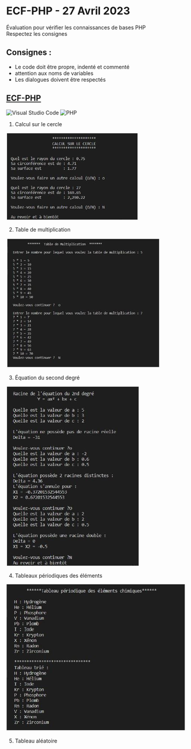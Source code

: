 # ECF-PHP - 27 Avril 2023
Évaluation pour vérifier les connaissances de bases PHP  
Respectez les consignes  
## Consignes :  
* Le code doit être propre, indenté et commenté
* attention aux noms de variables
* Les dialogues doivent être respectés  

## [ECF-PHP](./profile/Doc/ECF-PHP.pdf)&nbsp;&nbsp;  

![Visual Studio Code](https://img.shields.io/badge/Visual%20Studio%20Code-0078d7.svg?style=for-the-badge&logo=visual-studio-code&logoColor=white) ![PHP](https://img.shields.io/badge/php-%23777BB4.svg?style=for-the-badge&logo=php&logoColor=white)

1. Calcul sur le cercle  

![CalculCercle](./profile/Doc/1.jpg)&nbsp;&nbsp;  

2. Table de multiplication  

![multiplication](./profile/Doc/2.jpg)&nbsp;&nbsp;  

3. Équation du second degré  

![equation](./profile/Doc/3.jpg)&nbsp;&nbsp;  

4. Tableaux périodiques des éléments  

![tableauAsso](./profile/Doc/4.jpg)&nbsp;&nbsp;  

5. Tableau aléatoire

